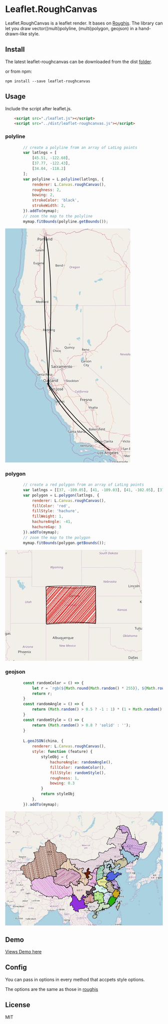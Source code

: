 # Leaflet.RoughCanvas

Leaflet.RoughCanvas is a leaflet render. It bases on [Roughjs](https://github.com/pshihn/rough). The library can let you draw vector((multi)polyline, (multi)polygon, geojson) in a hand-drawn-like style.

## Install

The latest leaflet-roughcanvas can be downloaded from the dist [folder]().

or from npm:

```
npm install --save leaflet-roughcanvas
```

## Usage

Include the script after leaflet.js.

```html
    <script src="./leaflet.js"></script>    
    <script src="../dist/leaflet-roughcanvas.js"></script>    
```

### polyline

```js
        // create a polyline from an array of LatLng points
        var latlngs = [
            [45.51, -122.68],
            [37.77, -122.43],
            [34.04, -118.2]
        ];
        var polyline = L.polyline(latlngs, {
            renderer: L.Canvas.roughCanvas(),
            roughness: 2,
            bowing: 2,
            strokeColor: 'black',
            strokeWidth: 2,  
        }).addTo(mymap);
        // zoom the map to the polyline
        mymap.fitBounds(polyline.getBounds());
```

![polyline](./examples/images/polyline.jpg)


### polygon

```js
        // create a red polygon from an array of LatLng points
        var latlngs = [[37, -109.05], [41, -109.03], [41, -102.05], [37, -102.04]];
        var polygon = L.polygon(latlngs, {
            renderer: L.Canvas.roughCanvas(),
            fillColor: 'red',
            fillStyle: 'hachure',
            fillWeight: 1,
            hachureAngle: -41,
            hachureGap: 3
        }).addTo(mymap);
        // zoom the map to the polygon
        mymap.fitBounds(polygon.getBounds());
```

![polygon](./examples/images/polygon.jpg)

### geojson

```js
        const randomColor = () => {
            let r = `rgb(${Math.round(Math.random() * 255)}, ${Math.round(Math.random() * 255)}, ${Math.round(Math.random() * 255)})`;
            return r;
        }
        const randomAngle = () => {
            return (Math.random() > 0.5 ? -1 : 1) * (1 + Math.random() * 88);
        }
        const randomStyle = () => {
            return (Math.random() > 0.8 ? 'solid' : '');
        }

        L.geoJSON(china, {
            renderer: L.Canvas.roughCanvas(),
            style: function (feature) {
                styleObj = {
                    hachureAngle: randomAngle(),
                    fillColor: randomColor(),
                    fillStyle: randomStyle(),
                    roughness: 1,
                    bowing: 0.3
                }
                return styleObj
            },
        }).addTo(mymap);
```

![geojson_china](./examples/images/geojson_china.jpg)


## Demo

[Views Demo here](https://zhuang-hao-ming.github.io/Leaflet.RoughCanvas/)

## Config

You can pass in options in every method that accpets style options.

The options are the same as those in [roughjs](https://github.com/pshihn/rough/wiki)

## License

MIT